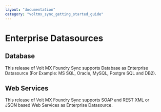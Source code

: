 ```yaml
---
layout: "documentation"
category: "voltmx_sync_getting_started_guide"
---
```

                    


Enterprise Datasources
======================

Database
--------

This release of Volt MX Foundry Sync supports Database as Enterprise Datasource (For Example: MS SQL, Oracle, MySQL, Postgre SQL and DB2).

Web Services
------------

This release of Volt MX Foundry Sync supports SOAP and REST XML or JSON based Web Services as Enterprise Datasource.
